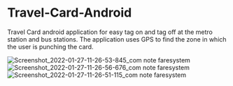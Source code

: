 # Travel-Card-Android

Travel Card android application for easy tag on and tag off at the metro station and bus stations.
The application uses GPS to find the zone in which the user is punching the card.

![Screenshot_2022-01-27-11-26-53-845_com note faresystem](https://user-images.githubusercontent.com/28811423/151300562-8cd6d2b9-fd3d-4abf-be9e-016c6b21ad88.jpg)
![Screenshot_2022-01-27-11-26-56-676_com note faresystem](https://user-images.githubusercontent.com/28811423/151300589-0552e8da-d70b-4cf1-81ae-1a40c5ef9381.jpg)
![Screenshot_2022-01-27-11-26-51-115_com note faresystem](https://user-images.githubusercontent.com/28811423/151300611-82cdd2b9-004e-4d03-9090-2cda1b8705fb.jpg)
